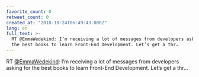 ```yaml
---
favorite_count: 0
retweet_count: 0
created_at: "2018-10-24T06:49:43.000Z"
lang: en
full_text: >-
  RT @EmmaWedekind: I’m receiving a lot of messages from developers asking for
  the best books to learn Front-End Development. Let’s get a thr…
---
```


RT [@EmmaWedekind](https://twitter.com/EmmaWedekind): I’m receiving a lot of
messages from developers asking for the best books to learn Front-End
Development. Let’s get a thr…
